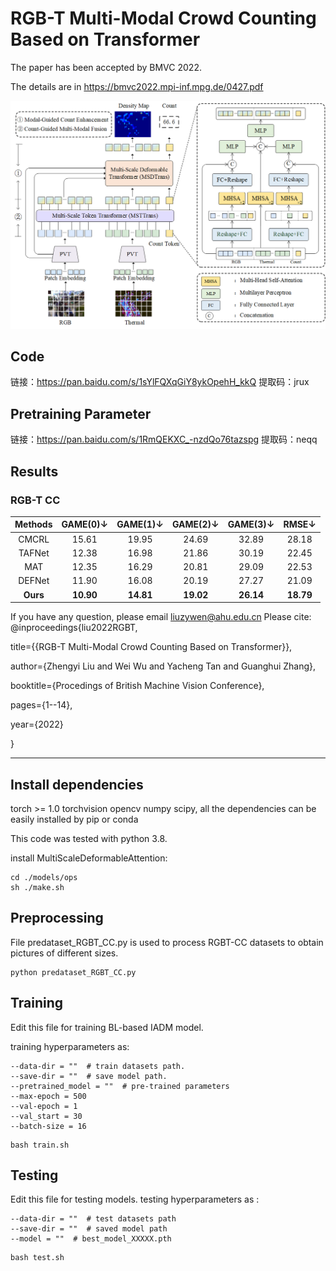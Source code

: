 # RGB-T Multi-Modal Crowd Counting Based on Transformer

The paper has been accepted by BMVC 2022.

The details are in https://bmvc2022.mpi-inf.mpg.de/0427.pdf

![main](images/main.png)

## Code
链接：https://pan.baidu.com/s/1sYlFQXqGiY8ykOpehH_kkQ 
提取码：jrux 


## Pretraining Parameter
链接：https://pan.baidu.com/s/1RmQEKXC_-nzdQo76tazspg 
提取码：neqq 


## Results

### RGB-T CC
|Methods|GAME(0)↓| GAME(1)↓ |GAME(2)↓ |GAME(3)↓ | RMSE↓|
| :---: | :---: | :---: | :---: | :---: | :---: | 
|CMCRL|15.61| 19.95| 24.69 |32.89| 28.18|
|TAFNet|12.38 |16.98| 21.86 |30.19| 22.45
|MAT|12.35| 16.29 |20.81 |29.09| 22.53|
|DEFNet|11.90 |16.08 |20.19 |27.27 |21.09|
|**Ours**|**10.90** |**14.81** |**19.02** |**26.14** |**18.79**|



If you have any question, please email  liuzywen@ahu.edu.cn
Please cite:
@inproceedings{liu2022RGBT, 

  title={{RGB-T Multi-Modal Crowd Counting Based on Transformer}},
  
  author={Zhengyi Liu and Wei Wu and Yacheng Tan and Guanghui Zhang},
  
  booktitle={Procedings of British Machine Vision Conference},
  
  pages={1--14},
  
  year={2022}
  
}

****

## Install dependencies
torch >= 1.0 torchvision opencv numpy scipy, all the dependencies can be easily installed by pip or conda

This code was tested with python 3.8.

install MultiScaleDeformableAttention:
```
cd ./models/ops     
sh ./make.sh
```

## Preprocessing
File predataset_RGBT_CC.py is used to process RGBT-CC datasets to obtain pictures of different sizes.
```
python predataset_RGBT_CC.py
```

## Training
Edit this file for training BL-based IADM model.

training hyperparameters as:
```
--data-dir = ""  # train datasets path.
--save-dir = ""  # save model path.
--pretrained_model = ""  # pre-trained parameters
--max-epoch = 500
--val-epoch = 1
--val_start = 30
--batch-size = 16

```

```
bash train.sh
```

## Testing
Edit this file for testing models.
testing hyperparameters as :
```
--data-dir = ""  # test datasets path
--save-dir = ""  # saved model path
--model = ""  # best_model_XXXXX.pth
```

```
bash test.sh
```


